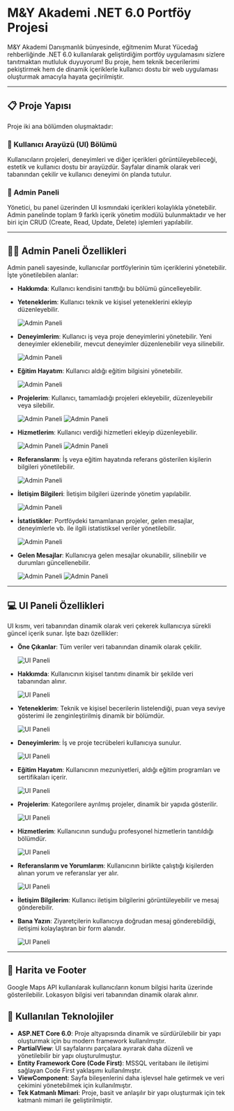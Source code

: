 # M&Y Akademi .NET 6.0 Portföy Projesi

M&Y Akademi Danışmanlık bünyesinde, eğitmenim Murat Yücedağ rehberliğinde .NET 6.0 kullanılarak geliştirdiğim portföy uygulamasını sizlere tanıtmaktan mutluluk duyuyorum! Bu proje, hem teknik becerilerimi pekiştirmek hem de dinamik içeriklerle kullanıcı dostu bir web uygulaması oluşturmak amacıyla hayata geçirilmiştir.

---

## 📋 Proje Yapısı

Proje iki ana bölümden oluşmaktadır:

### 💊 Kullanıcı Arayüzü (UI) Bölümü
Kullanıcıların projeleri, deneyimleri ve diğer içerikleri görüntüleyebileceği, estetik ve kullanıcı dostu bir arayüzdür. Sayfalar dinamik olarak veri tabanından çekilir ve kullanıcı deneyimi ön planda tutulur.

### 💊 Admin Paneli
Yönetici, bu panel üzerinden UI kısmındaki içerikleri kolaylıkla yönetebilir. Admin panelinde toplam 9 farklı içerik yönetim modülü bulunmaktadır ve her biri için CRUD (Create, Read, Update, Delete) işlemleri yapılabilir.

---

## 🧑‍💻 Admin Paneli Özellikleri

Admin paneli sayesinde, kullanıcılar portföylerinin tüm içeriklerini yönetebilir. İşte yönetilebilen alanlar:

- **Hakkımda**: Kullanıcı kendisini tanıttığı bu bölümü güncelleyebilir.
- **Yeteneklerim**: Kullanıcı teknik ve kişisel yeteneklerini ekleyip düzenleyebilir.
  
  ![Admin Paneli](images/yetenek-listesi.png)
  
- **Deneyimlerim**: Kullanıcı iş veya proje deneyimlerini yönetebilir. Yeni deneyimler eklenebilir, mevcut deneyimler düzenlenebilir veya silinebilir.
  
  ![Admin Paneli](images/admin-deneyim.png)
  
- **Eğitim Hayatım**: Kullanıcı aldığı eğitim bilgisini yönetebilir.
  
   ![Admin Paneli](images/admin-egitim.png)
  
- **Projelerim**: Kullanıcı, tamamladığı projeleri ekleyebilir, düzenleyebilir veya silebilir.
  
   ![Admin Paneli](images/admin-projeler.png)
   ![Admin Paneli](images/admin-proje-update.png)
  
- **Hizmetlerim**: Kullanıcı verdiği hizmetleri ekleyip düzenleyebilir.
  
   ![Admin Paneli](images/admin-hizmetlerim.png)
   ![Admin Paneli](images/admin-yeni-hizmet.png)
  
- **Referanslarım**: İş veya eğitim hayatında referans gösterilen kişilerin bilgileri yönetilebilir.
  
   ![Admin Paneli](images/admin-referans.png)
  
- **İletişim Bilgileri**: İletişim bilgileri üzerinde yönetim yapılabilir.
  
   ![Admin Paneli](images/admin-iletisim.png)
  
- **İstatistikler**: Portföydeki tamamlanan projeler, gelen mesajlar, deneyimlerle vb. ile ilgili istatistiksel veriler yönetilebilir.
  
   ![Admin Paneli](images/admin-istatistik.png)
  
- **Gelen Mesajlar**: Kullanıcıya gelen mesajlar okunabilir, silinebilir ve durumları güncellenebilir.
  
   ![Admin Paneli](images/gelen-mesajlar.png)
   ![Admin Paneli](images/mesaj-detay.png)
  
---

## 💻 UI Paneli Özellikleri

UI kısmı, veri tabanından dinamik olarak veri çekerek kullanıcıya sürekli güncel içerik sunar. İşte bazı özellikler:

- **Öne Çıkanlar**: Tüm veriler veri tabanından dinamik olarak çekilir.
  
   ![UI Paneli](images/main.png)
  
- **Hakkımda**: Kullanıcının kişisel tanıtımı dinamik bir şekilde veri tabanından alınır.
  
   ![UI Paneli](images/hakkimda.png)
  
- **Yeteneklerim**: Teknik ve kişisel becerilerin listelendiği, puan veya seviye gösterimi ile zenginleştirilmiş dinamik bir bölümdür.
  
    ![UI Paneli](images/yeteneklerim.png)
  
- **Deneyimlerim**: İş ve proje tecrübeleri kullanıcıya sunulur.

    ![UI Paneli](images/deneyimlerim.png)

- **Eğitim Hayatım**: Kullanıcının mezuniyetleri, aldığı eğitim programları ve sertifikaları içerir.
  
    ![UI Paneli](images/egitim.png)
  
- **Projelerim**: Kategorilere ayrılmış projeler, dinamik bir yapıda gösterilir.

    ![UI Paneli](images/projelerim.png)
  
- **Hizmetlerim**: Kullanıcının sunduğu profesyonel hizmetlerin tanıtıldığı bölümdür.

    ![UI Paneli](images/hizmetlerim.png)
  
- **Referanslarım ve Yorumlarım**: Kullanıcının birlikte çalıştığı kişilerden alınan yorum ve referanslar yer alır.

    ![UI Paneli](images/referanslarım.png)
  
- **İletişim Bilgilerim**: Kullanıcı iletişim bilgilerini görüntüleyebilir ve mesaj gönderebilir.
  
- **Bana Yazın**: Ziyaretçilerin kullanıcıya doğrudan mesaj gönderebildiği, iletişimi kolaylaştıran bir form alanıdır.

   ![UI Paneli](images/iletişim.png)
---

## 📍 Harita ve Footer

Google Maps API kullanılarak kullanıcıların konum bilgisi harita üzerinde gösterilebilir. Lokasyon bilgisi veri tabanından dinamik olarak alınır.

## 🚀 Kullanılan Teknolojiler

- **ASP.NET Core 6.0**: Proje altyapısında dinamik ve sürdürülebilir bir yapı oluşturmak için bu modern framework kullanılmıştır.
- **PartialView**: UI sayfalarını parçalara ayırarak daha düzenli ve yönetilebilir bir yapı oluşturulmuştur.
- **Entity Framework Core (Code First)**: MSSQL veritabanı ile iletişimi sağlayan Code First yaklaşımı kullanılmıştır.
- **ViewComponent**: Sayfa bileşenlerini daha işlevsel hale getirmek ve veri çekimini yönetebilmek için kullanılmıştır.
- **Tek Katmanlı Mimari**: Proje, basit ve anlaşılır bir yapı oluşturmak için tek katmanlı mimari ile geliştirilmiştir.

